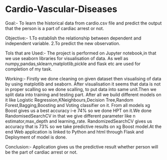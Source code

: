 # Cardio-Vascular-Diseases

Goal:-
To learn the historical data from cardio.csv file and predict the output that the person is a part of cardiac arrest or not.

Objective:-
1.To establish the relationship between dependent and independent variable.
2.To predict the new observation.

Tols that are Used:-
The project is performed on Jupyter notebook,in that we use seaborn libraries for visualisation of data. As well as numpy,pandas,sklearn,matplotlib,pickle and flask etc are used for completion of my task.

Working:-
   Firstly we done cleaning on given dataset then visualising of data by using matplotlib and seaborn. After visualisation it seems that data is not in proper scalling so we done scalling, to put data into  same unit.Then we split data into training and testing part.
    After all we build different models on it like Logistic Regression,KNeighbours,Decision Tree,Random Forest,Bagging,Boosting and Voting classifier on it. From all models xg Boost gives us a best accuracy i-e 74% so we done HPT on it.We done RandomisedSearchCV in that we give different parameter like n estimator,max_depth and learning_rate.
    RandomizedSearchCV gives us accuracy that is 73% so we take predictive results on xg Boost model.At the end Web application is linked to Python and html through Flask and Deployment of model is done.

Conclusion:-
Application gives us the predictive result whether person will be the part of cardiac arrest or not.
